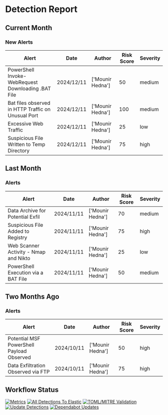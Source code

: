 # Detection Report
## Current Month
### New Alerts
| Alert | Date | Author | Risk Score | Severity |
| --- | --- | --- | --- | --- |
|PowerShell Invoke-WebRequest Downloading .BAT File|2024/12/11|['Mounir Hedna']|50|medium|
|Bat files observed in HTTP Traffic on Unusual Port |2024/12/11|['Mounir Hedna']|100|medium|
|Excessive Web Traffic|2024/12/11|['Mounir Hedna']|25|low|
|Suspicious File Written to Temp Directory|2024/12/11|['Mounir Hedna']|75|high|
## Last Month
### Alerts
| Alert | Date | Author | Risk Score | Severity |
| --- | --- | --- | --- | --- |
|Data Archive for Potential Exfil|2024/11/11|['Mounir Hedna']|70|medium|
|Suspicious File Added to Registry|2024/11/11|['Mounir Hedna']|75|high|
|Web Scanner Activity - Nmap and Nikto|2024/11/11|['Mounir Hedna']|25|low|
|PowerShell Execution via a BAT File|2024/11/11|['Mounir Hedna']|50|medium|
## Two Months Ago
### Alerts
| Alert | Date | Author | Risk Score | Severity |
| --- | --- | --- | --- | --- |
|Potential MSF PowerShell Payload Observed|2024/10/11|['Mounir Hedna']|50|high|
|Data Exfiltration Observed via FTP|2024/10/11|['Mounir Hedna']|75|high|
## Workflow Status
[![Metrics](https://github.com/Necas21/detection_engineering/actions/workflows/metrics.yaml/badge.svg)](https://github.com/Necas21/detection_engineering/actions/workflows/metrics.yaml)
[![All Detections To Elastic](https://github.com/Necas21/detection_engineering/actions/workflows/all_detections_to_elastic.yaml/badge.svg)](https://github.com/Necas21/detection_engineering/actions/workflows/all_detections_to_elastic.yaml)
[![TOML/MITRE Validation](https://github.com/Necas21/detection_engineering/actions/workflows/toml_mitre_validation.yaml/badge.svg)](https://github.com/Necas21/detection_engineering/actions/workflows/toml_mitre_validation.yaml)
[![Update Detections](https://github.com/Necas21/detection_engineering/actions/workflows/update_detections.yaml/badge.svg)](https://github.com/Necas21/detection_engineering/actions/workflows/update_detections.yaml)
[![Dependabot Updates](https://github.com/Necas21/detection_engineering/actions/workflows/dependabot/dependabot-updates/badge.svg)](https://github.com/Necas21/detection_engineering/actions/workflows/dependabot/dependabot-updates)